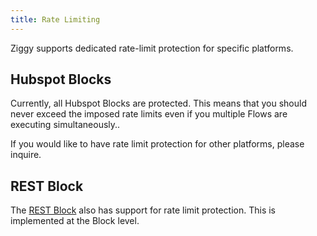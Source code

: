 ```yaml
---
title: Rate Limiting
---
```


Ziggy supports dedicated rate-limit protection for specific platforms.

## Hubspot Blocks
Currently, all Hubspot Blocks are protected. This means that you should never exceed the imposed rate limits even if you multiple Flows are executing simultaneously..

If you would like to have rate limit protection for other platforms, please inquire.

## REST Block
The [REST Block](user-guide/block-types/utility/REST-Call.mdx) also has support for rate limit protection. This is implemented at the Block level. 